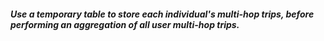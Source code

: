 ##### Use a temporary table to store each individual's multi-hop trips, before performing an aggregation of all user multi-hop trips.
